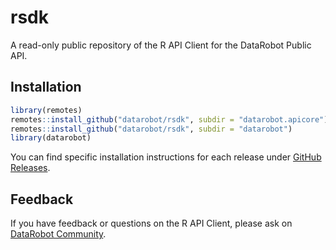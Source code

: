 # rsdk

A read-only public repository of the R API Client for the DataRobot Public API.

## Installation

```R
library(remotes)
remotes::install_github("datarobot/rsdk", subdir = "datarobot.apicore")
remotes::install_github("datarobot/rsdk", subdir = "datarobot")
library(datarobot)
```

You can find specific installation instructions for each release under [GitHub Releases](https://github.com/datarobot/rsdk/releases).

## Feedback

If you have feedback or questions on the R API Client, please ask on [DataRobot Community](https://community.datarobot.com/).
